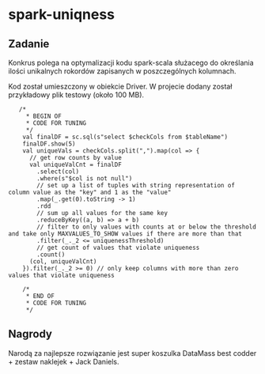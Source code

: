 # spark-uniqness

## Zadanie
Konkrus polega na optymalizacji kodu spark-scala służacego do określania ilości unikalnych rokordów zapisanych w poszczególnych kolumnach. 

Kod został umieszczony w obiekcie Driver. W projecie dodany został przykładowy plik testowy (około 100 MB).


```
   /*
     * BEGIN OF
     * CODE FOR TUNING
     */
    val finalDF = sc.sql(s"select $checkCols from $tableName")
    finalDF.show(5)
    val uniqueVals = checkCols.split(",").map(col => {
      // get row counts by value
      val uniqueValCnt = finalDF
        .select(col)
        .where(s"$col is not null")
        // set up a list of tuples with string representation of column value as the "key" and 1 as the "value"
        .map(_.get(0).toString -> 1)
        .rdd
        // sum up all values for the same key
        .reduceByKey((a, b) => a + b)
        // filter to only values with counts at or below the threshold and take only MAXVALUES_TO_SHOW values if there are more than that
        .filter(_._2 <= uniquenessThreshold)
        // get count of values that violate uniqueness
        .count()
      (col, uniqueValCnt)
    }).filter(_._2 >= 0) // only keep columns with more than zero values that violate uniqueness

    /*
     * END OF
     * CODE FOR TUNING
     */

```


## Nagrody
Narodą za najlepsze rozwiązanie jest super koszulka DataMass best codder + zestaw naklejek + Jack Daniels.










